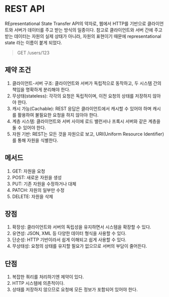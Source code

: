 # REST API

REpresentational State Transfer API의 약자로, 웹에서 HTTP를 기반으로 클라이언트와 서버가 데이터를 주고 받는 방식의 일종이다.
참고로 클라이언트와 서버 간에 주고 받는 데이터는 자원의 실제 상태가 아니라, 자원의 표현이기 때문에 representational state 라는 이름이 붙게 되었다.

> GET /users/123

## 제약 조건
1. 클라이언트-서버 구조: 클라이언트와 서버가 독립적으로 동작하고, 두 시스템 간의 책임을 명확하게 분리해야 한다.
2. 무상태(stateless): 각각의 요청은 독립적이며, 이전 요청의 상태를 저장하지 않아야 한다.
3. 캐시 가능(Cachable): REST 응답은 클라이언트에서 캐시할 수 있어야 하며 캐시를 활용하여 불필요한 요청을 하지 않아야 한다.
4. 계층 시스템: 클라이언트와 서버 사이에 로드 밸런서나 프록시 서버와 같은 계층을 둘 수 있어야 한다.
5. 자원 기반: REST는 모든 것을 자원으로 보고, URI(Uniform Resource Identifier)를 통해 자원을 식별한다.

## 메서드
1. GET: 자원을 요청
2. POST: 새로운 자원을 생성
3. PUT: 기존 자원을 수정하거나 대체
4. PATCH: 자원의 일부만 수정
5. DELETE: 자원을 삭제

## 장점
1. 확장성: 클라이언트와 서버의 독립성을 유지하면서 시스템을 확장할 수 있다.
2. 유연성: JSON, XML 등 다양한 데이터 형식을 사용할 수 있다.
3. 단순성: HTTP 기반이라서 쉽게 이해되고 쉽게 사용할 수 있다.
4. 무상태성: 요청의 상태를 유지할 필요가 없으므로 서버의 부담이 줄어든다.

## 단점
1. 복잡한 쿼리를 처리하기엔 제약이 있다.
2. HTTP 시스템에 의존적이다.
3. 상태를 저장하지 않으므로 요청에 모든 정보가 포함되어 있어야 한다.
